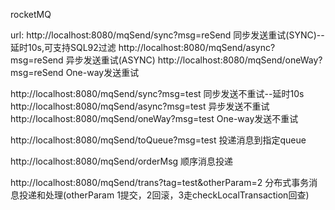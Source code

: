 rocketMQ

url:
http://localhost:8080/mqSend/sync?msg=reSend                        同步发送重试(SYNC)--延时10s,可支持SQL92过滤
http://localhost:8080/mqSend/async?msg=reSend                       异步发送重试(ASYNC)
http://localhost:8080/mqSend/oneWay?msg=reSend                      One-way发送重试

http://localhost:8080/mqSend/sync?msg=test                          同步发送不重试--延时10s
http://localhost:8080/mqSend/async?msg=test                         异步发送不重试
http://localhost:8080/mqSend/oneWay?msg=test                        One-way发送不重试

http://localhost:8080/mqSend/toQueue?msg=test                       投递消息到指定queue

http://localhost:8080/mqSend/orderMsg                               顺序消息投递

http://localhost:8080/mqSend/trans?tag=test&otherParam=2            分布式事务消息投递和处理(otherParam 1提交，2回滚，3走checkLocalTransaction回查)